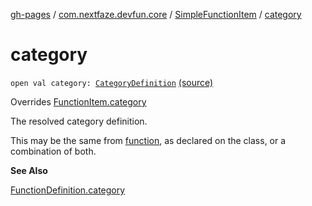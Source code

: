 [gh-pages](../../index.md) / [com.nextfaze.devfun.core](../index.md) / [SimpleFunctionItem](index.md) / [category](./category.md)

# category

`open val category: `[`CategoryDefinition`](../-category-definition/index.md) [(source)](https://github.com/NextFaze/dev-fun/tree/master/devfun-annotations/src/main/java/com/nextfaze/devfun/core/Items.kt#L73)

Overrides [FunctionItem.category](../-function-item/category.md)

The resolved category definition.

This may be the same from [function](../-function-item/function.md), as declared on the class, or a combination of both.

**See Also**

[FunctionDefinition.category](../-function-definition/category.md)

